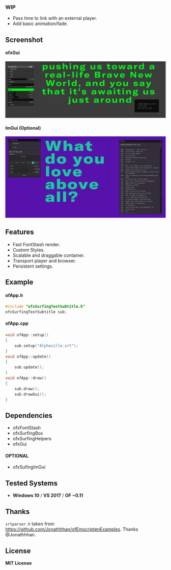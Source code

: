 ### WIP
- Pass time to link with an external player.
- Add basic animation/fade.

## Screenshot
#### ofxGui 
![Screenshot](example-Subtitle/Capture.PNG)
#### ImGui (Optional) 
![Screenshot](example-Subtitle2/Capture.PNG)

## Features
- Fast FontStash render.
- Custom Styles.
- Scalable and draggable container.
- Transport player and browser.
- Persistent settings.

## Example
#### ofApp.h
```.cpp
#include "ofxSurfingTextSubtitle.h"
ofxSurfingTextSubtitle sub;
```

#### ofApp.cpp
```.cpp
void ofApp::setup() 
{
	sub.setup("Alphaville.srt");
}
void ofApp::update() 
{
	sub.update();
}
void ofApp::draw() 
{
	sub.draw();
	sub.drawGui();
}
```

## Dependencies
- ofxFontStash
- ofxSurfingBox
- ofxSurfingHelpers
- ofxGui
#### OPTIONAL
- ofxSufingImGui

## Tested Systems
* **Windows 10** / **VS 2017** / **OF ~0.11**

## Thanks
`srtparser.h` taken from https://github.com/Jonathhhan/ofEmscriptenExamples. Thanks @Jonathhhan.

## License
**MIT License**